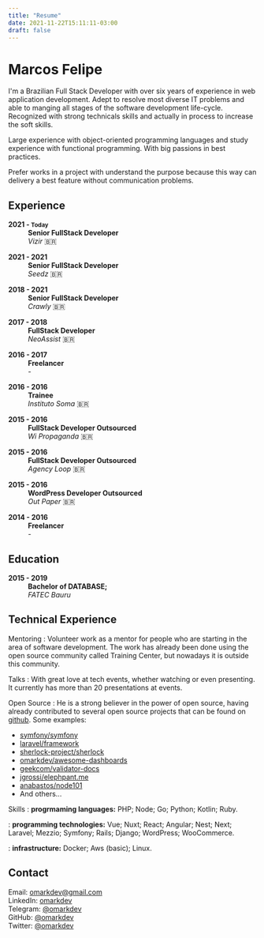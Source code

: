 ```yaml
---
title: "Resume"
date: 2021-11-22T15:11:11-03:00
draft: false
---
```


# Marcos Felipe

I'm a Brazilian Full Stack Developer with over six years of experience in
web application development. Adept to resolve most diverse IT problems and able
to manging all stages of the software development life-cycle. Recognized with strong technicals
skills and actually in process to increase the soft skills.

Large experience with object-oriented programming languages and study experience with functional 
programming. With big passions in best practices.

Prefer works in a project with understand the purpose because this way can delivery
a best feature without communication problems.

Experience
----------

<dl class="resume-timeline">
  <dt><strong>2021 - <small>Today</small></strong></dt>
  <dd>
    <strong>Senior FullStack Developer</strong>
    <br>
    <i>Vizir</i> <span class="flag-resume">🇧🇷</span>
  </dd>
</dl>

<dl class="resume-timeline">
  <dt><strong>2021 - 2021</strong></dt>
  <dd>
    <strong>Senior FullStack Developer</strong>
    <br>
    <i>Seedz</i> <span class="flag-resume">🇧🇷</span>
  </dd>
</dl>

<dl class="resume-timeline">
  <dt><strong>2018 - 2021</strong></dt>
  <dd>
    <strong>Senior FullStack Developer</strong>
    <br>
    <i>Crawly</i> <span class="flag-resume">🇧🇷</span>
  </dd>
</dl>

<dl class="resume-timeline">
  <dt><strong>2017 - 2018</strong></dt>
  <dd>
    <strong>FullStack Developer</strong>
    <br>
    <i>NeoAssist</i> <span class="flag-resume">🇧🇷</span>
  </dd>
</dl>

<dl class="resume-timeline">
  <dt><strong>2016 - 2017</strong></dt>
  <dd>
    <strong>Freelancer</strong>
    <br>
    <i>-</i>
  </dd>
</dl>

<dl class="resume-timeline">
  <dt><strong>2016 - 2016</strong></dt>
  <dd>
    <strong>Trainee</strong>
    <br>
    <i>Instituto Soma</i> <span class="flag-resume">🇧🇷</span>
  </dd>
</dl>

<dl class="resume-timeline">
  <dt><strong>2015 - 2016</strong></dt>
  <dd>
    <strong>FullStack Developer Outsourced</strong>
    <br>
    <i>Wi Propaganda</i> <span class="flag-resume">🇧🇷</span>
  </dd>
</dl>

<dl class="resume-timeline">
  <dt><strong>2015 - 2016</strong></dt>
  <dd>
    <strong>FullStack Developer Outsourced</strong>
    <br>
    <i>Agency Loop</i> <span class="flag-resume">🇧🇷</span>
  </dd>
</dl>

<dl class="resume-timeline">
  <dt><strong>2015 - 2016</strong></dt>
  <dd>
    <strong>WordPress Developer Outsourced</strong>
    <br>
    <i>Out Paper</i> <span class="flag-resume">🇧🇷</span>
  </dd>
</dl>


<dl class="resume-timeline">
  <dt><strong>2014 - 2016</strong></dt>
  <dd>
    <strong>Freelancer</strong>
    <br>
    <i>-</i>
  </dd>
</dl>

Education
---------

<dl class="resume-timeline">
  <dt><strong>2015 - 2019</strong></dt>
  <dd>
    <strong>Bachelor of DATABASE;</strong>
    <br>
    <i>FATEC Bauru</i>
  </dd>
</dl>

Technical Experience
--------------------

Mentoring
:  Volunteer work as a mentor for people who are starting in the area of software development. The
work has already been done using the open source community called Training Center, but 
nowadays it is outside this community.

Talks
:  With great love at tech events, whether watching or even presenting. It 
currently has more than 20 presentations at events.

Open Source
:   He is a strong believer in the power of open source, having already contributed 
to several open source projects that can be found on [github](https://github.com/omarkdev). Some examples:
- [symfony/symfony](https://github.com/symfony/symfony)
- [laravel/framework](https://github.com/laravel/framework)
- [sherlock-project/sherlock](https://github.com/sherlock-project/sherlock)
- [omarkdev/awesome-dashboards](https://github.com/omarkdev/awesome-dashboards)
- [geekcom/validator-docs](https://github.com/geekcom/validator-docs)
- [jgrossi/elephpant.me](https://github.com/jgrossi/elephpant.me)
- [anabastos/node101](https://github.com/anabastos/node101)
- And others...

Skills
:   **progrmaming languages:** PHP; Node; Go; Python; Kotlin; Ruby.

:   **programming technologies:** Vue; Nuxt; React; Angular; Nest; Next; Laravel; Mezzio; 
Symfony; Rails; Django; WordPress; WooCommerce.

:   **infrastructure:** Docker; Aws (basic); Linux.

Contact
----------------------------------------

Email: omarkdev@gmail.com
<br>
LinkedIn: [omarkdev](https://linkedin.com/in/omarkdev)
<br>
Telegram: [@omarkdev](https://t.me/omarkdev)
<br>
GitHub: [@omarkdev](https://github.com/omarkdev)
<br>
Twitter: [@omarkdev](https://twitter.com/omarkdev)
